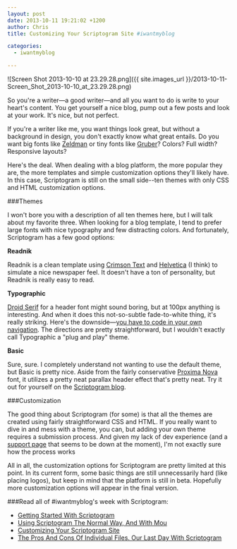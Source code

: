 ```yaml
---
layout: post
date: 2013-10-11 19:21:02 +1200
author: Chris
title: Customizing Your Scriptogram Site #iwantmyblog   

categories:
  - iwantmyblog

---
```


![Screen Shot 2013-10-10 at 23.29.28.png]({{ site.images_url }}/2013-10-11-Screen_Shot_2013-10-10_at_23.29.28.png)

<!-- excerpt -->

So you're a writer—a good writer—and all you want to do is write to your heart's content. You get yourself a nice  blog, pump out a few posts and look at your work. It's nice, but not perfect. 

If you're a writer like me, you want things look great, but without a background in design, you don't exactly know what great entails. Do you want big fonts like [Zeldman](http://www.zeldman.com/) or tiny fonts like [Gruber](http://daringfireball.net/)? Colors? Full width? Responsive layouts?

<!-- /excerpt -->

Here's the deal. When dealing with a blog platform, the more popular they are, the more templates and simple customization options they'll likely have. In this case, Scriptogram is still on the small side--ten themes with only CSS and HTML customization options. 

###Themes

I won't bore you with a description of all ten themes here, but I will talk about my favorite three. When looking for a blog template, I tend to prefer large fonts with nice typography and few distracting colors. And fortunately, Scriptogram has a few good options: 

**Readnik**

Readnik is a clean template using [Crimson Text](http://www.google.com/fonts/specimen/Crimson+Text) and [Helvetica](http://www.myfonts.com/fonts/adobe/helvetica/) (I think) to simulate a nice newspaper feel. It doesn't have a ton of personality, but Readnik is really easy to read.

**Typographic**

[Droid Serif](http://www.google.com/fonts/specimen/Droid+Serif) for a header font might sound boring, but at 100px anything is interesting. And when it does this not-so-subtle fade-to-white thing, it's really striking. Here's the downside—[you have to code in your own navigation](http://sicanstudios.com/post/teehan-lax-navigation/). The directions are pretty straightforward, but I wouldn't exactly call Typographic a "plug and play" theme.

**Basic**

Sure, sure. I completely understand not wanting to use the default theme, but Basic is pretty nice. Aside from the fairly conservative [Proxima Nova](http://www.myfonts.com/fonts/marksimonson/proxima-nova/regular/) font, it utilizes a pretty neat parallax header effect that's pretty neat. Try it out for yourself on the [Scriptogram blog](http://scriptogr.am/blog).

###Customization

The good thing about Scriptogram (for some) is that all the themes are created using fairly straightforward CSS and HTML. If you really want to dive in and mess with a theme, you can, but adding your own theme requires a submission process. And given my lack of dev experience (and a [support page](http://support.scriptogr.am/kb/creating-themes/submitting-a-theme) that seems to be down at the moment), I'm not exactly sure how the process works

All in all, the customization options for Scriptogram are pretty limited at this point. In its current form, some basic things are still unnecessarily hard (like placing logos), but keep in mind that the platform is still in beta. Hopefully more customization options will appear in the final version.

###Read all of #iwantmyblog's week with Scriptogram:

+ [Getting Started With Scriptogram](https://iwantmyname.com/blog/2013/10/getting-started-with-scriptogram.html)
+ [Using Scriptogram The Normal Way, And With Mou](https://iwantmyname.com/blog/2013/10/using-scriptogram-the-normal-way-and-with-mou-iwantmyblog.html)
+ [Customizing Your Scriptogram Site](https://iwantmyname.com/blog/2013/10/customizing-your-scriptogram-site-iwantmyblog.html)
+ [The Pros And Cons Of Individual Files. Our Last Day With Scriptogram](https://iwantmyname.com/blog/2013/10/the-pros-and-cons-of-individual-files-our-last-day-with-scriptogram-iwantmyblog.html)
